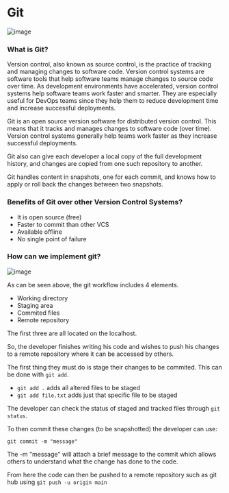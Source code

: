 # Git
![image](https://user-images.githubusercontent.com/112982429/188729339-bc6b7e47-64d6-4c01-a101-68fc33c0a4fc.png)

### What is Git?

Version control, also known as source control, is the practice of tracking and managing changes to software code. Version control systems are software tools that help software teams manage changes to source code over time. As development environments have accelerated, version control systems help software teams work faster and smarter. They are especially useful for DevOps teams since they help them to reduce development time and increase successful deployments.

Git is an open source version software for distributed version control. This means that it tracks and manages changes to software code (over time). Version control systems generally help teams work faster as they increase successful deployments. 

Git also can give each developer a local copy of the full development history, and changes are copied from one such repository to another.

Git handles content in snapshots, one for each commit, and knows how to apply or roll back the changes between two snapshots.

### Benefits of Git over other Version Control Systems?

- It is open source (free)
- Faster to commit than other VCS
- Available offline
- No single point of failure

### How can we implement git?

![image](https://user-images.githubusercontent.com/112982429/188729841-f6fa8a8b-2e8c-4a57-89ab-482d4fbebdee.png)

As can be seen above, the git workflow includes 4 elements.

- Working directory
- Staging area
- Commited files
- Remote repository

The first three are all located on the localhost.

So, the developer finishes writing his code and wishes to push his changes to a remote repository where it can be accessed by others.

The first thing they must do is stage their changes to be commited. This can be done with `git add`.

- `git add .` adds all altered files to be staged 
- `git add file.txt` adds just that specific file to be staged

The developer can check the status of staged and tracked files through `git status`.

To then commit these changes (to be snapshotted) the developer can use:

`git commit -m "message"`

The -m "message" will attach a brief message to the commit which allows others to understand what the change has done to the code.

From here the code can then be pushed to a remote repository such as git hub using `git push -u origin main`
